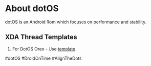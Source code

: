 # About dotOS
dotOS is an Android Rom which focuses on performance and stability.

## XDA Thread Templates
1. For DotOS Oreo   - Use [template](https://github.com/DotOS/XDA_Template-changelogs/blob/master/Template-Oreo.txt)

#dotOS #DroidOnTime #AlignTheDots
